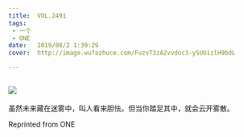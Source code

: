 ```yaml
---
title:	VOL.2491
tags:
 - 一个
 - ONE
date:	2019/08/2 1:39:29
cover:	http://image.wufazhuce.com/FuzvT3zA2vvdoc3-ySUUizlH9bdL

---
```

![](http://image.wufazhuce.com/FuzvT3zA2vvdoc3-ySUUizlH9bdL)
---

虽然未来藏在迷雾中，叫人看来胆怯。但当你踏足其中，就会云开雾散。
 
Reprinted from ONE
